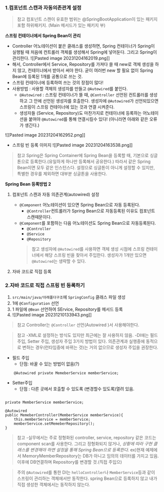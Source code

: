 
### 1.컴포넌트 스캔과 자동의존관계 설정

>참고 
>컴포넌트 스캔이 유효한 범위는 @SpringBootApplication이 있는 패키지 포함 하위패키지. (Main 메서드가 있는 패키지 부)

**스프링 컨테이너에서 Spring Bean이 관리**
- Controller 어노테이션이 붙은 클래스를 생성하면, Spring 컨테이너가 Spring이 실행될 때 처음에 컨트롤러 객체를 생성해서 Spring에 넣어둔다. 그리고 Spring이 관리한다.
![[Pasted image 20231204162019.png]]
- 해서, Controller에서 Service, Repository를 가져다 쓸 때 new로 객체 생성을 하지 않고, 컨테이너에서 받아서 써야 한다.  굳이 여러번 new 할 필요 없이 Spring Bean에 등록된 1개를 공통으로 쓰는 것.
- 스프링 컨테이너에 등록하여 쓰는 것의 장점이 많다!
- 사용방법 : 사용할 객체의 생성자를 만들고 `@Autowired`를 붙인다.
	- `@Autowired` : 스프링 컨테이너가 뜰 때, `@Controller` 선언된 컨트롤러를 생성하고 그 안에 선언된 생성자를 호출한다. 생성자에 `@Autowired`가 선언되있으면 스프링이 스프링 컨테이너에 있는 것과 연결 시켜준다.
	- 생성자들 (Service, Repository)도 마찬가지로 컨테이너에 등록하는 어노테이션을 붙여야 `@Autowired`를 통해 연결시킬수 있다! (아니라면 아래와 같은 오류가 생긴다.)

![[Pasted image 20231204162952.png]]

- 스프링 빈 등록 이미지
![[Pasted image 20231204163538.png]]

>참고 
>Spring은 Spring Container에 Spring Bean을 등록할 때, 기본으로 싱글톤으로 등록한다.(유일하게 하나만 등록해서 공유한다.)
>따라서 같은 Spring Bean이면 모두 같은 인스턴스다. 설정으로 싱글톤이 아니게 설정할  수 있지만, 특별한 경우를 제외하면 대부분 싱글톤을 사용한다.

**Spring Bean 등록방법 2**
1. 컴포넌트 스캔과 자동 의존관계(autowired) 설정
	- `@Component` 어노테이션이 있으면 Spring Bean으로 자동 등록된다.
		- `@Controller`컨트롤러가 Spring Bean으로 자동등록된 이유도 컴포넌트 스캔때문이다.
	- `@Component`를 포함하는 다음 어노테이션도 Spring Bean으로 자동등록된다.
		- `@Controller`
		- `@Service`
		- `@Repository`
		> 참고
		> 생성자에 `@Autowired`를 사용하면 객체 생성 시점에 스프링 컨테이너에서 해당 스프링 빈을 찾아서 주입한다. 생성자가 1개만 있으면 `@Autowired`는 생략할 수 있다.
		
2. 자바 코드로 직접 등록

### 2.자바 코드로 직접 스프링 빈 등록하기
1. `src/main/java/아래폴더구조`에 `SpringConfig` 클래스 파일 생성
2. 1에 `@Configuration` 선언
3. 1 파일에 `@Bean` 선언하여 SErvice, Repository를 메서드 등록
4.  ![[Pasted image 20231210133943.png]]
 >참고
 Controller는 `@Controller` 선언(Autowired )서 사용해야한다.



> 참고
 >-XML로 설정하는 방식도 있지만 최근에는 잘 사용하지 않음.
 >-DI에는 필드 주입, Setter 주입, 생성자 주입 3가지 방법이 있다. 의존관계과 실행중에 동적으로 변하는 경우(런타임중에 바뀌는 것)는 거의 없으므로 생성자 주입을 권장한다.

-  필드 주입
	- 단점: 바꿀 수 있는 방법이 없음(?)
```
	@Autowired private MemeberService memberService;
```
- Setter주입
	- 단점 : 다른 곳에서 호출할 수 있도록 (변경할수 있도록)열려 있음.
```

private MemberService memberService;

@Autowired 
public MemeberController(MemberService memberService){
	this.memberService = memberService;
	memberService.setMemeberRepository();
}
```


>참고
>-실무에서는 주로 정형화된 controller, service, repository 같은 코드는 component scan를 사용한다. 그리고 정형화되지 않거나, *상황에 따라 구현 클래스를 변경해야 하면 설정을 통해 Spring Bean으로 등록한다.*
 ex)현재 예제에서 MemoryMemberRepository는 DB가 아니고 임의의 데이터를 가지고 있음. 이후에 DB연결하며 Repository를 변경할 것.(직접 주입으)


 > 주의
 > `@Autowired`를 통한 DI는 `helloController`나 `MemberService`등과 같이 스프링이 관리하는 객체에서만 동작한다. spring Bean으로 등록하지 않고 내가 직접 생성한 객체에서는 동작하지 않는다.
